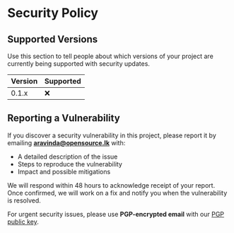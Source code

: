 # Security Policy

## Supported Versions

Use this section to tell people about which versions of your project are
currently being supported with security updates.

| Version | Supported          |
| ------- | ------------------ |
| 0.1.x   | ❌ |

## Reporting a Vulnerability

If you discover a security vulnerability in this project, please report it by emailing **aravinda@opensource.lk** with:
- A detailed description of the issue
- Steps to reproduce the vulnerability
- Impact and possible mitigations

We will respond within 48 hours to acknowledge receipt of your report. Once confirmed, we will work on a fix and notify you when the vulnerability is resolved.

For urgent security issues, please use **PGP-encrypted email** with our [PGP public key](./docs/keys/PGP_PUBLIC_KEY.asc).

